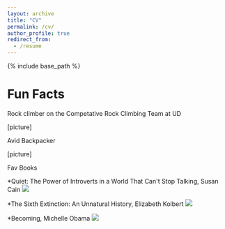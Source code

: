 ```yaml
---
layout: archive
title: "CV"
permalink: /cv/
author_profile: true
redirect_from:
  - /resume
---
```


{% include base_path %}


Fun Facts
  ======
  Rock climber on the Competative Rock Climbing Team at UD
  
  [picture]

  Avid Backpacker 
  
  [picture]
  
  Fav Books
  
  *Quiet: The Power of Introverts in a World That Can't Stop Talking, Susan Cain
  <img src ="matt-stack.github.io/images/quiet.jpg">
  
  *The Sixth Extinction: An Unnatural History, Elizabeth Kolbert
  <img src ="matt-stack.github.io/images/extinction.jpg">
  
  *Becoming, Michelle Obama
  <img src ="matt-stack.github.io/images/becoming.jpg">

